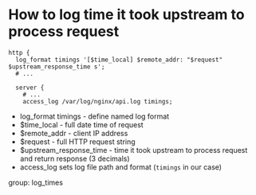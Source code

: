 # How to log time it took upstream to process request

```nginx
http {
  log_format timings '[$time_local] $remote_addr: "$request" $upstream_response_time s';
  # ...
  
  server {
    # ...
    access_log /var/log/nginx/api.log timings;
```

- log_format timings - define named log format
- $time_local - full date time of request
- $remote_addr - client IP address
- $request - full HTTP request string
- $upstream_response_time - time it took upstream to process request and return response (3 decimals)
- access_log sets log file path and format (```timings``` in our case)

group: log_times
